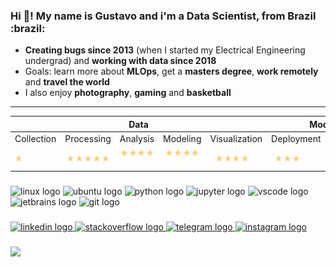 <h3 align="left">Hi 👋! My name is Gustavo and i'm a Data Scientist, from Brazil :brazil:</h2>


* **Creating bugs since 2013** (when I started my Electrical Engineering undergrad) and **working with data since 2018**
* Goals: learn more about **MLOps**, get a **masters degree**, **work remotely** and **travel the world**
* I also enjoy **photography**, **gaming** and **basketball**

---

<table>
<thead>
<thead>
  <tr>
    <th colspan="5">Data</th>
    <th colspan="2">Model</th>
  </tr>
</thead>
</thead>
<tbody>
  <tr>
    <td align="center">Collection</td>
    <td align="center">Processing</td>
    <td align="center">Analysis</td>
    <td align="center">Modeling</td>
    <td align="center">Visualization</td>
    <td align="center">Deployment</td>
    <td align="center">Monitoring</td>
  </tr>
  <tr>
    <td align="center">
        <img src="https://github.com/vmgustavo/vmgustavo/blob/master/fig/star-filled.png?raw=true" width="10">
        <img src="https://github.com/vmgustavo/vmgustavo/blob/master/fig/star-empty-yellow.png?raw=true" width="10">
        <img src="https://github.com/vmgustavo/vmgustavo/blob/master/fig/star-empty-yellow.png?raw=true" width="10">
        <img src="https://github.com/vmgustavo/vmgustavo/blob/master/fig/star-empty-yellow.png?raw=true" width="10">
        <img src="https://github.com/vmgustavo/vmgustavo/blob/master/fig/star-empty-yellow.png?raw=true" width="10">
    </td>
    <td align="center">
        <img src="https://github.com/vmgustavo/vmgustavo/blob/master/fig/star-filled.png?raw=true" width="10">
        <img src="https://github.com/vmgustavo/vmgustavo/blob/master/fig/star-filled.png?raw=true" width="10">
        <img src="https://github.com/vmgustavo/vmgustavo/blob/master/fig/star-filled.png?raw=true" width="10">
        <img src="https://github.com/vmgustavo/vmgustavo/blob/master/fig/star-filled.png?raw=true" width="10">
        <img src="https://github.com/vmgustavo/vmgustavo/blob/master/fig/star-filled.png?raw=true" width="10">
    </td>
    <td align="center">
        <img src="https://github.com/vmgustavo/vmgustavo/blob/master/fig/star-filled.png?raw=true" width="10">
        <img src="https://github.com/vmgustavo/vmgustavo/blob/master/fig/star-filled.png?raw=true" width="10">
        <img src="https://github.com/vmgustavo/vmgustavo/blob/master/fig/star-filled.png?raw=true" width="10">
        <img src="https://github.com/vmgustavo/vmgustavo/blob/master/fig/star-filled.png?raw=true" width="10">
        <img src="https://github.com/vmgustavo/vmgustavo/blob/master/fig/star-empty-yellow.png?raw=true" width="10">
    </td>
    <td align="center">
        <img src="https://github.com/vmgustavo/vmgustavo/blob/master/fig/star-filled.png?raw=true" width="10">
        <img src="https://github.com/vmgustavo/vmgustavo/blob/master/fig/star-filled.png?raw=true" width="10">
        <img src="https://github.com/vmgustavo/vmgustavo/blob/master/fig/star-filled.png?raw=true" width="10">
        <img src="https://github.com/vmgustavo/vmgustavo/blob/master/fig/star-filled.png?raw=true" width="10">
        <img src="https://github.com/vmgustavo/vmgustavo/blob/master/fig/star-empty-yellow.png?raw=true" width="10">
    </td>
    <td align="center">
        <img src="https://github.com/vmgustavo/vmgustavo/blob/master/fig/star-filled.png?raw=true" width="10">
        <img src="https://github.com/vmgustavo/vmgustavo/blob/master/fig/star-filled.png?raw=true" width="10">
        <img src="https://github.com/vmgustavo/vmgustavo/blob/master/fig/star-filled.png?raw=true" width="10">
        <img src="https://github.com/vmgustavo/vmgustavo/blob/master/fig/star-filled.png?raw=true" width="10">
        <img src="https://github.com/vmgustavo/vmgustavo/blob/master/fig/star-empty-yellow.png?raw=true" width="10">
    </td>
    <td align="center">
        <img src="https://github.com/vmgustavo/vmgustavo/blob/master/fig/star-filled.png?raw=true" width="10">
        <img src="https://github.com/vmgustavo/vmgustavo/blob/master/fig/star-filled.png?raw=true" width="10">
        <img src="https://github.com/vmgustavo/vmgustavo/blob/master/fig/star-filled.png?raw=true" width="10">
        <img src="https://github.com/vmgustavo/vmgustavo/blob/master/fig/star-empty-yellow.png?raw=true" width="10">
        <img src="https://github.com/vmgustavo/vmgustavo/blob/master/fig/star-empty-yellow.png?raw=true" width="10">
    </td>
    <td align="center">
        <img src="https://github.com/vmgustavo/vmgustavo/blob/master/fig/star-filled.png?raw=true" width="10">
        <img src="https://github.com/vmgustavo/vmgustavo/blob/master/fig/star-filled.png?raw=true" width="10">
        <img src="https://github.com/vmgustavo/vmgustavo/blob/master/fig/star-empty-yellow.png?raw=true" width="10">
        <img src="https://github.com/vmgustavo/vmgustavo/blob/master/fig/star-empty-yellow.png?raw=true" width="10">
        <img src="https://github.com/vmgustavo/vmgustavo/blob/master/fig/star-empty-yellow.png?raw=true" width="10">
    </td>
  </tr>
</tbody>
</table>

###

<div align="left">
    <img src="https://cdn.jsdelivr.net/gh/devicons/devicon/icons/linux/linux-original.svg" height="25" width="40" alt="linux logo"  />
    <img src="https://cdn.jsdelivr.net/gh/devicons/devicon/icons/ubuntu/ubuntu-plain.svg" height="25" width="40" alt="ubuntu logo"  />
    <img src="https://cdn.jsdelivr.net/gh/devicons/devicon/icons/python/python-original.svg" height="25" width="40" alt="python logo"  />
    <img src="https://cdn.jsdelivr.net/gh/devicons/devicon/icons/jupyter/jupyter-original.svg" height="25" width="40" alt="jupyter logo"  />
    <img src="https://cdn.jsdelivr.net/gh/devicons/devicon/icons/vscode/vscode-original.svg" height="25" width="40" alt="vscode logo"  />
    <img src="https://cdn.jsdelivr.net/gh/devicons/devicon/icons/jetbrains/jetbrains-original.svg" height="25" width="40" alt="jetbrains logo"  />
    <img src="https://cdn.jsdelivr.net/gh/devicons/devicon/icons/git/git-original.svg" height="25" width="40" alt="git logo"  />
</div>

###

<div align="left">
    <a href="https://www.linkedin.com/in/vmgustavo/?locale=en_US" target="_blank">
        <img src="https://img.shields.io/static/v1?message=LinkedIn&logo=linkedin&label=&color=0077B5&logoColor=white&labelColor=&style=flat" height="25" alt="linkedin logo"  />
    </a>
    <a href="https://stackoverflow.com/users/6763224/gustavo" target="_blank">
        <img src="https://img.shields.io/static/v1?message=Stackoverflow&logo=stackoverflow&label=&color=FE7A16&logoColor=white&labelColor=&style=flat" height="25" alt="stackoverflow logo"  />
    </a>
    <a href="https://t.me/vmgustavo" target="_blank">
        <img src="https://img.shields.io/static/v1?message=Telegram&logo=telegram&label=&color=2CA5E0&logoColor=white&labelColor=&style=flat" height="25" alt="telegram logo"  />
    </a>
    <a href="https://www.instagram.com/vmgustavo/" target="_blank">
        <img src="https://img.shields.io/static/v1?message=Instagram&logo=instagram&label=&color=E4405F&logoColor=white&labelColor=&style=flat" height="25" alt="instagram logo"  />
    </a>
</div>

###

<div align="left">
    <img src="https://visitor-badge.laobi.icu/badge?page_id=vmgustavo.vmgustavo&"  />
</div>

<!--
<p align="center">
  <img src="https://raw.githubusercontent.com/devicons/devicon/master/icons/ubuntu/ubuntu-plain.svg" alt="vscode" width="40" height="40"/>
  
  <img src="https://raw.githubusercontent.com/devicons/devicon/master/icons/python/python-original.svg" alt="vscode" width="40" height="40"/>
  <img src="https://raw.githubusercontent.com/devicons/devicon/master/icons/markdown/markdown-original.svg" alt="vscode" width="40" height="40"/>
  <img src="https://raw.githubusercontent.com/devicons/devicon/master/icons/latex/latex-original.svg" alt="vscode" width="40" height="40"/>
  
  <img src="https://raw.githubusercontent.com/devicons/devicon/master/icons/linux/linux-original.svg" alt="vscode" width="40" height="40"/>
  
  <img src="https://raw.githubusercontent.com/devicons/devicon/master/icons/linkedin/linkedin-original.svg" alt="vscode" width="40" height="40"/>
  
  <img src="https://raw.githubusercontent.com/devicons/devicon/master/icons/jetbrains/jetbrains-original.svg" alt="vscode" width="40" height="40"/>
  <img src="https://raw.githubusercontent.com/devicons/devicon/master/icons/anaconda/anaconda-original.svg" alt="vscode" width="40" height="40"/>
  
  <img src="https://raw.githubusercontent.com/devicons/devicon/master/icons/git/git-original.svg" alt="vscode" width="40" height="40"/>
  <img src="https://raw.githubusercontent.com/devicons/devicon/master/icons/github/github-original.svg" alt="vscode" width="40" height="40"/>
  <img src="https://raw.githubusercontent.com/devicons/devicon/master/icons/gitlab/gitlab-original.svg" alt="vscode" width="40" height="40"/>
  <img src="https://raw.githubusercontent.com/devicons/devicon/master/icons/bitbucket/bitbucket-original.svg" alt="vscode" width="40" height="40"/>
</p>

**vmgustavo/vmgustavo** is a ✨ _special_ ✨ repository because its `README.md` (this file) appears on your GitHub profile.

Here are some ideas to get you started:

- 🔭 I’m currently working on ...
- 🌱 I’m currently learning ...
- 👯 I’m looking to collaborate on ...
- 🤔 I’m looking for help with ...
- 💬 Ask me about ...
- 📫 How to reach me: ...
- 😄 Pronouns: ...
- ⚡ Fun fact: ...
-->
